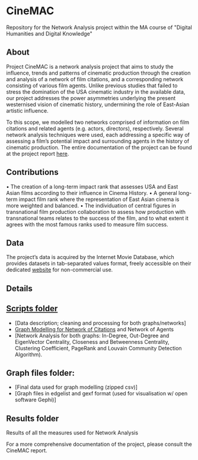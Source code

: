 # CineMAC
Repository for the Network Analysis project within the MA course of "Digital Humanities and Digital Knowledge"


## About <a name = "about"></a>

Project CineMAC is a network analysis project that aims to study the influence, trends and patterns of cinematic production through the creation and analysis of a network of film citations, and a corresponding network consisting of various film agents. Unlike previous studies that failed to stress the domination of the USA cinematic industry in the available data, our project addresses the power asymmetries underlying the present westernised vision of cinematic history, undermining the role of East-Asian artistic influence.

To this scope, we modelled two networks comprised of information on film citations and related agents (e.g. actors, directors), respectively.  Several network analysis techniques were used, each addressing a specific way of assessing a film’s potential impact and surrounding agents in the history of cinematic production. 
The entire documentation of the project can be found at the project report <a href="https://github.com/NetworkAnalysis-CineMAC/CineMAC/blob/main/CineMAC-ProjectProposal1.pdf"> here</a>.


## Contributions

• The creation of a long-term impact rank that assesses USA and East Asian films according to their influence in Cinema History.
• A general long-term impact film rank where the representation of East Asian cinema is more weighted and balanced.
• The individuation of central figures in transnational film production collaboration to assess how production with transnational teams relates to the success of the film, and to what extent it agrees with the most famous ranks used to measure film success.


 ## Data
The project’s data is acquired by the Internet Movie Database, which provides datasets in tab-separated values format, freely accessible on their dedicated <a href="https://developer.imdb.com/non-commercial-datasets/">website</a> for non-commercial use.

## Details
## <a href="https://github.com/NetworkAnalysis-CineMAC/CineMAC/tree/main/src/scripts">Scripts folder</a>

+ [Data description; cleaning and processing for both graphs/networks]
+ [Graph Modelling for <a href = "https://github.com/NetworkAnalysis-CineMAC/CineMAC/blob/main/src/scripts/graph1_modelling.ipynb">Network of Citations</a> and Network of Agents](#materials)
+ [Network Analysis for both graphs:  In-Degree, Out-Degree and EigenVector Centrality, Closeness and Betweenness Centrality, Clustering Coefficient, PageRank and Louvain Community Detection Algorithm).
## Graph files folder:

+ [Final data used for graph modelling (zipped csv)]
+ [Graph files in edgelist and gexf format (used for visualisation w/ open software Gephi)]

## Results folder
Results of all the measures used for Network Analysis

For a more comprehensive documentation of the project, please consult the CineMAC report.

